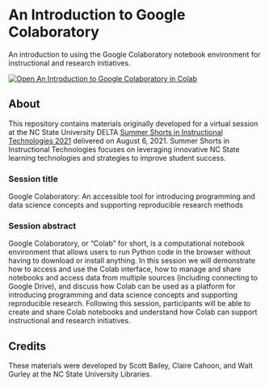 # An Introduction to Google Colaboratory

An introduction to using the Google Colaboratory notebook environment for instructional and research initiatives.

[![Open An Introduction to Google Colaboratory in Colab](https://colab.research.google.com/assets/colab-badge.svg)](https://colab.research.google.com/github/ncsu-libraries-data-vis/intro-to-colab-DELTA-summer-shorts/blob/main/intro-to-colab-DELTA-summer-shorts.ipynb)

## About

This repository contains materials originally developed for a virtual session at the NC State University DELTA [Summer Shorts in Instructional Technologies 2021](https://sites.google.com/ncsu.edu/summer-shorts-2021) delivered on August 6, 2021. Summer Shorts in Instructional Technologies focuses on leveraging innovative NC State learning technologies and strategies to improve student success.

### Session title

Google Colaboratory: An accessible tool for introducing programming and data science concepts and supporting reproducible research methods

### Session abstract

Google Colaboratory, or “Colab” for short, is a computational notebook environment that allows users to run Python code in the browser without having to download or install anything. In this session we will demonstrate how to access and use the Colab interface, how to manage and share notebooks and access data from multiple sources (including connecting to Google Drive), and discuss how Colab can be used as a platform for introducing programming and data science concepts and supporting reproducible research. Following this session, participants will be able to create and share Colab notebooks and understand how Colab can support instructional and research initiatives.

## Credits

These materials were developed by Scott Bailey, Claire Cahoon, and Walt Gurley at the NC State University Libraries.